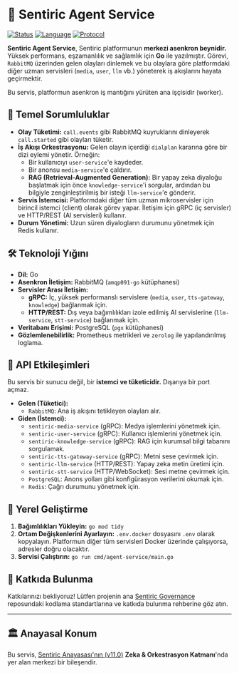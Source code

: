 # 🧠 Sentiric Agent Service

[![Status](https://img.shields.io/badge/status-active-success.svg)]()
[![Language](https://img.shields.io/badge/language-Go-blue.svg)]()
[![Protocol](https://img.shields.io/badge/protocol-gRPC_&_RabbitMQ-green.svg)]()

**Sentiric Agent Service**, Sentiric platformunun **merkezi asenkron beynidir.** Yüksek performans, eşzamanlılık ve sağlamlık için **Go** ile yazılmıştır. Görevi, `RabbitMQ` üzerinden gelen olayları dinlemek ve bu olaylara göre platformdaki diğer uzman servisleri (`media`, `user`, `llm` vb.) yöneterek iş akışlarını hayata geçirmektir.

Bu servis, platformun asenkron iş mantığını yürüten ana işçisidir (worker).

## 🎯 Temel Sorumluluklar

*   **Olay Tüketimi:** `call.events` gibi RabbitMQ kuyruklarını dinleyerek `call.started` gibi olayları tüketir.
*   **İş Akışı Orkestrasyonu:** Gelen olayın içerdiği `dialplan` kararına göre bir dizi eylemi yönetir. Örneğin:
    *   Bir kullanıcıyı `user-service`'e kaydeder.
    *   Bir anonsu `media-service`'e çaldırır.
    *   **RAG (Retrieval-Augmented Generation):** Bir yapay zeka diyaloğu başlatmak için önce `knowledge-service`'i sorgular, ardından bu bilgiyle zenginleştirilmiş bir isteği `llm-service`'e gönderir.
*   **Servis İstemcisi:** Platformdaki diğer tüm uzman mikroservisler için birincil istemci (client) olarak görev yapar. İletişim için gRPC (iç servisler) ve HTTP/REST (AI servisleri) kullanır.
*   **Durum Yönetimi:** Uzun süren diyalogların durumunu yönetmek için Redis kullanır.

## 🛠️ Teknoloji Yığını

*   **Dil:** Go
*   **Asenkron İletişim:** RabbitMQ (`amqp091-go` kütüphanesi)
*   **Servisler Arası İletişim:**
    *   **gRPC:** İç, yüksek performanslı servislere (`media`, `user`, `tts-gateway`, `knowledge`) bağlanmak için.
    *   **HTTP/REST:** Dış veya bağımlılıkları izole edilmiş AI servislerine (`llm-service`, `stt-service`) bağlanmak için.
*   **Veritabanı Erişimi:** PostgreSQL (`pgx` kütüphanesi)
*   **Gözlemlenebilirlik:** Prometheus metrikleri ve `zerolog` ile yapılandırılmış loglama.

## 🔌 API Etkileşimleri

Bu servis bir sunucu değil, bir **istemci ve tüketicidir.** Dışarıya bir port açmaz.

*   **Gelen (Tüketici):**
    *   `RabbitMQ`: Ana iş akışını tetikleyen olayları alır.
*   **Giden (İstemci):**
    *   `sentiric-media-service` (gRPC): Medya işlemlerini yönetmek için.
    *   `sentiric-user-service` (gRPC): Kullanıcı işlemlerini yönetmek için.
    *   `sentiric-knowledge-service` (gRPC): RAG için kurumsal bilgi tabanını sorgulamak.
    *   `sentiric-tts-gateway-service` (gRPC): Metni sese çevirmek için.
    *   `sentiric-llm-service` (HTTP/REST): Yapay zeka metin üretimi için.
    *   `sentiric-stt-service` (HTTP/WebSocket): Sesi metne çevirmek için.
    *   `PostgreSQL`: Anons yolları gibi konfigürasyon verilerini okumak için.
    *   `Redis`: Çağrı durumunu yönetmek için.

## 🚀 Yerel Geliştirme

1.  **Bağımlılıkları Yükleyin:** `go mod tidy`
2.  **Ortam Değişkenlerini Ayarlayın:** `.env.docker` dosyasını `.env` olarak kopyalayın. Platformun diğer tüm servisleri Docker üzerinde çalışıyorsa, adresler doğru olacaktır.
3.  **Servisi Çalıştırın:** `go run cmd/agent-service/main.go`

## 🤝 Katkıda Bulunma

Katkılarınızı bekliyoruz! Lütfen projenin ana [Sentiric Governance](https://github.com/sentiric/sentiric-governance) reposundaki kodlama standartlarına ve katkıda bulunma rehberine göz atın.

---
## 🏛️ Anayasal Konum

Bu servis, [Sentiric Anayasası'nın (v11.0)](https://github.com/sentiric/sentiric-governance/blob/main/docs/blueprint/Architecture-Overview.md) **Zeka & Orkestrasyon Katmanı**'nda yer alan merkezi bir bileşendir.